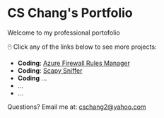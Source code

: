 # CS Chang's Portfolio

Welcome to my professional portofolio


🖱️ Click any of the links below to see more projects:
- **Coding**: [Azure Firewall Rules Manager](https://github.com/CSC2-PyHive/azure-firewall-rule-manager)
- **Coding**: [Scapy Sniffer](https://github.com/CSC2-PyHive/scapy-packet-sniffer)
- **Coding** ...
- ...
- ...

Questions? Email me at:
[cschang2@yahoo.com](mailto:cschang2@yahoo.com)
